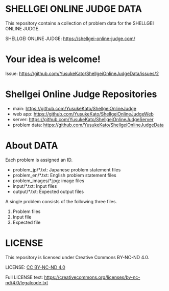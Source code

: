 # SHELLGEI ONLINE JUDGE DATA
This repository contains a collection of problem data for the SHELLGEI ONLINE JUDGE.

SHELLGEI ONLINE JUDGE: https://shellgei-online-judge.com/

# Your idea is welcome!
Issue: https://github.com/YusukeKato/ShellgeiOnlineJudgeData/issues/2

# Shellgei Online Judge Repositories
- main: https://github.com/YusukeKato/ShellgeiOnlineJudge
- web app: https://github.com/YusukeKato/ShellgeiOnlineJudgeWeb
- server: https://github.com/YusukeKato/ShellgeiOnlineJudgeServer
- problem data: https://github.com/YusukeKato/ShellgeiOnlineJudgeData

# About DATA
Each problem is assigned an ID.

- problem_jp/\*.txt: Japanese problem statement files
- problem_en/\*.txt: English problem statement files
- problem_images/\*.jpg: image files
- input/\*.txt: Input files
- output/\*.txt: Expected output files

A single problem consists of the following three files.

1. Problem files
2. Input file
3. Expected file

# LICENSE
This repository is licensed under Creative Commons BY-NC-ND 4.0.

LICENSE: [CC BY-NC-ND 4.0](https://creativecommons.org/licenses/by-nc-nd/4.0/)

Full LICENSE text: https://creativecommons.org/licenses/by-nc-nd/4.0/legalcode.txt
